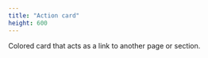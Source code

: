 ```yaml
---
title: "Action card"
height: 600
---
```


Colored card that acts as a link to another page or section.
